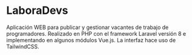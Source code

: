 # LaboraDevs
Aplicación WEB para publicar y gestionar vacantes de trabajo de programadores. Realizado en PHP con el framework Laravel versión 8 e implementando en algunos módulos Vue.js. La interfaz hace uso de TailwindCSS.
